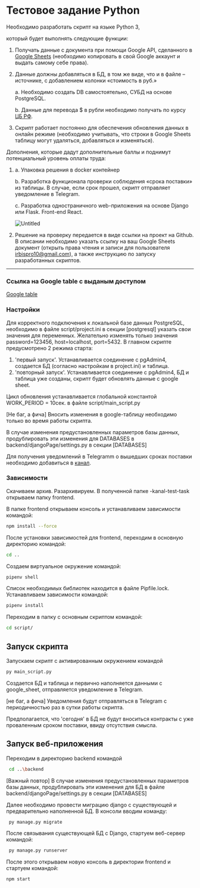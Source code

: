 
# **Тестовое задание Python**

Необходимо разработать скрипт на языке Python 3, 

который будет выполнять следующие функции:

1. Получать данные с документа при помощи Google API, сделанного в [Google Sheets](https://docs.google.com/spreadsheets/d/1f-qZEX1k_3nj5cahOzntYAnvO4ignbyesVO7yuBdv_g/edit) (необходимо копировать в свой Google аккаунт и выдать самому себе права).
2. Данные должны добавляться в БД, в том же виде, что и в файле –источнике, с добавлением колонки «стоимость в руб.»
    
    a. Необходимо создать DB самостоятельно, СУБД на основе PostgreSQL.
    
    b. Данные для перевода $ в рубли необходимо получать по курсу [ЦБ РФ](https://www.cbr.ru/development/SXML/).
    
3. Скрипт работает постоянно для обеспечения обновления данных в онлайн режиме (необходимо учитывать, что строки в Google Sheets таблицу могут удаляться, добавляться и изменяться).

Дополнения, которые дадут дополнительные баллы и поднимут потенциальный уровень оплаты труда:

1. a. Упаковка решения в docker контейнер
    
    b. Разработка функционала проверки соблюдения «срока поставки» из таблицы. В случае, если срок прошел, скрипт отправляет уведомление в Telegram.
    
    c. Разработка одностраничного web-приложения на основе Django или Flask. Front-end React.
    
    ![Untitled](https://kanalservis.notion.site/image/https%3A%2F%2Fs3-us-west-2.amazonaws.com%2Fsecure.notion-static.com%2F6ee6a638-c52e-46a0-9c2d-cb518c955fb1%2FUntitled.png?table=block&id=b1d9d345-46fe-49b7-8909-2884086d4be1&spaceId=dbcc5cf8-15c2-4d75-bb66-44a130d346fa&width=2000&userId=&cache=v2)
    

1. Решение на проверку передается в виде ссылки на проект на Github.
В описании необходимо указать ссылку на ваш Google Sheets документ (открыть права чтения и записи для пользователя [irbispro10@gmail.com](mailto:irbispro10@gmail.com)), а также инструкцию по запуску разработанных скриптов.
******************************

### Ссылка на Google table с выданым доступом
[Google table](https://docs.google.com/spreadsheets/d/1ki8CrRI7vUo0f4JqWiopPh4y7ffxX2BP2uvRg6eqb_0/edit#gid=0)

### Настройки

Для корректного подключения к локальной базе данных PostgreSQL, необходимо в файле script/project.ini в секции [postgresql] указать свои значения для переменных.
Желательно изменять только значения password=123456, host=localhost, port=5432. В главном скрипте предусмотрено 2 режима старта:

1) 'первый запуск'. Устанавливается соединение с pgAdmin4, cоздается БД (согласно настройкам в project.ini) и таблица.
2) 'повторный запуск'. Устанавливается соединение с pgAdmin4, БД и таблица уже созданы, скрипт будет обновлять данные с google sheet. 

Цикл обновления устанавливается глобальной константой WORK_PERIOD = 10сек. в файле script/main_script.py

[Не баг, а фича] Вносить изменения в google-таблицу необходимо только во время работы скрипта.

В случае изменения предустановленных параметров базы данных, продублировать эти изменения для DATABASES в backend/djangoPage/settings.py в секции [DATABASES]

Для получения уведомлений в Telegramm о вышедших сроках поставки необходимо добавиться в [канал](https://t.me/db_notice).

### Зависимости
Скачиваем архив.
Разархивируем.
В полученной папке -kanal-test-task открываем папку frontend.

В папке frontend открываем консоль и устанавливаем зависимости командой:
```sh
npm install --force
```
После установки зависимостей для frontend, переходим в основную директорию командой:

```sh
cd ..
```
Создаем виртуальное окружение командой:
```sh
pipenv shell
```
Список необходимых библиотек находится в файле Pipfile.lock.
Устанавливаем зависимости командой:
```sh
pipenv install
```
Переходим в папку с основным скриптом командой: 
```sh
cd script/
```


## Запуск скриптa
Запускаем скрипт с активированным окружением командой
```sh
py main_script.py
```
Создается БД и таблица и первично наполняется данными с google_sheet, отправляется уведомление в Telegram.

[не баг, а фича] Уведомления будут отправляться в Telegram с периодичностью раз в сутки работы скрипта.

Предполагается, что 'сегодня' в БД не будут вноситься контракты с уже проваленным сроком поставки, ввиду отсутствия смысла.

## Запуск веб-приложения

Переходим в директорию backend командой
```sh
 cd ..\backend
```
[Важный повтор] В случае изменения предустановленных параметров базы данных, продублировать эти изменения для БД в файле backend/djangoPage/settings.py в секции [DATABASES]

Далее необходимо провести миграцию django c существующей и предварительно наполненной БД. В консоли вводим команду:

```sh
 py manage.py migrate
```

После связывания существующей БД с Django, стартуем веб-сервер командой:
```sh
 py manage.py runserver
```

После этого открываем новую консоль в директории frontend и стартуем командой:
```sh
npm start
```









